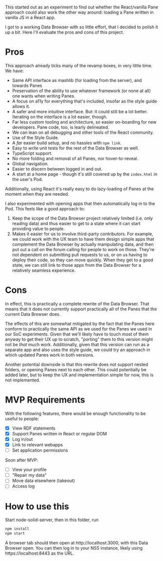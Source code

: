 This started out as an experiment to find out whether the React/vanilla Pane approach could also work the other way around: loading a Pane written in vanilla JS in a React app.

I got to a working Data Browser with so little effort, that I decided to polish it up a bit. Here I'll evaluate the pros and cons of this project.

# Pros

This approach already ticks many of the revamp boxes, in very little time. We have:

- Same API interface as mashlib (for loading from the server), and towards Panes
- Preservation of the ability to use whatever framework (or none at all) one wants when writing Panes.
- A focus on a11y for everything that's included, insofar as the style guide allows it.
- A safer and more intuitive interface. But: it could still be a lot better. Iterating on the interface is a lot easier, though.
- Far less custom tooling and architecture, so easier on-boarding for new developers. Pane code, too, is learly delineated.
- We can lean on all debugging and other tools of the React community.
- Use of the Style Guide.
- A *far* easier build setup, and no hassles with `npm link`.
- Easy to write unit tests for the rest of the Data Browser as well.
- TypeScript support.
- No more folding and removal of all Panes, nor hover-to-reveal.
- Global navigation.
- Easier to discern between logged in and out.
- A start at a home page - though it's still covered up by the `index.html` in the user's Pod.

Additionally, using React it's really easy to do lazy-loading of Panes at the moment when they are needed.

I also experimented with opening apps that then automatically log in to the Pod. This feels like a good approach to:

1. Keep the scope of the Data Browser project relatively limited (i.e. only reading data) and thus easier to get to a state where it can start providing value to people.
2. Makes it easier for us to involve third-party contributors. For example, we could work with the UX team to have them design simple apps that complement the Data Browser by actually manipulating data, and then put out a call on the forum calling for people to work on those. They're not dependent on submitting pull requests to us, or on us having to deploy their code, so they can move quickly. When they get to a good state, we can still link to those apps from the Data Browser for a relatively seamless experience.

# Cons

In effect, this is practically a complete rewrite of the Data Browser. That means that it does not currently support practically all of the Panes that the current Data Browser does.

The effects of this are somewhat mitigated by the fact that the Panes here conform to practically the same API as we used for the Panes we used in our SoC experiments. Given that we'll likely have to touch most of them anyway to get their UX up to scratch, "porting" them to this version might not be _that_ much work. Additionally, given that this version can run as a separate app and also uses the style guide, we could try an approach in which updated Panes work in both versions.

Another potential downside is that this rewrite does not support nested folders, or opening Panes next to each other. This could potentially be added later, but to keep the UX and implementation simple for now, this is not implemented.

# MVP Requirements

With the following features, there would be enough functionality to be useful to people:

- [x] View RDF statements
- [x] Support Panes written in React or regular DOM
- [x] Log in/out
- [x] Link to relevant webapps
- [ ] Set application permissions

Soon after MVP:
- [ ] View your profile
- [ ] "Repair my data"
- [ ] Move data elsewhere (takeout)
- [ ] Access log

# How to use this

Start node-solid-server, then in this folder, run

```bash
npm install
npm start
```

A browser tab should then open at http://localhost:3000, with this Data Browser open. You can then log in to your NSS instance, likely using https://localhost:8443 as the URL.
